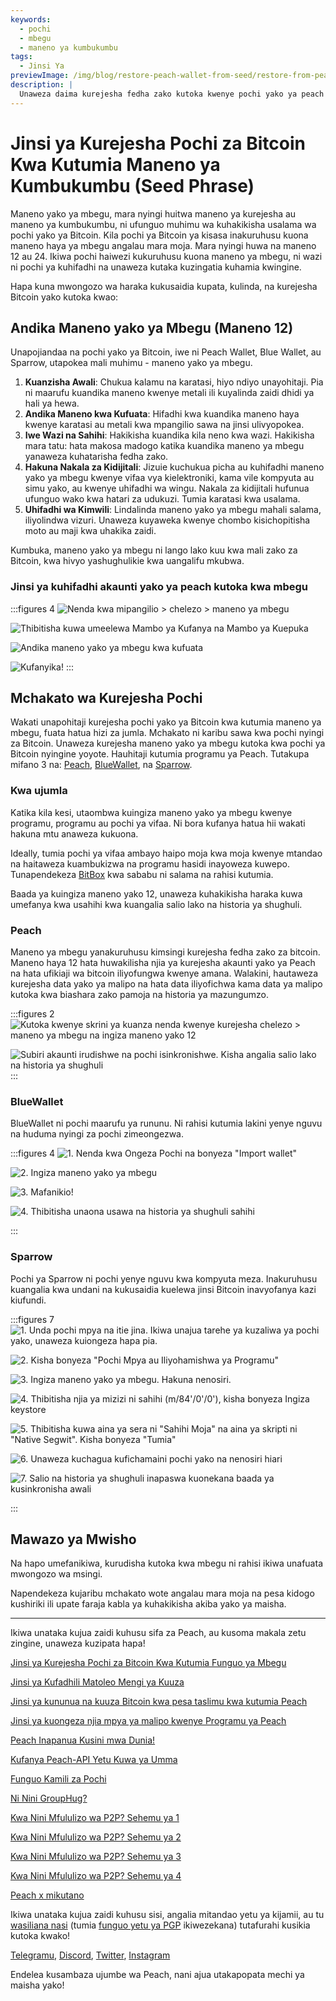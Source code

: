 ```yaml
---
keywords:
  - pochi
  - mbegu
  - maneno ya kumbukumbu
tags:
  - Jinsi Ya
previewImage: /img/blog/restore-peach-wallet-from-seed/restore-from-peach-wallet-preview.jpg
description: |
  Unaweza daima kurejesha fedha zako kutoka kwenye pochi yako ya peach kwenye pochi nyingine yoyote. Katika mafunzo haya tunakuonyesha jinsi unavyoweza kufanya hivyo.
---
```


# Jinsi ya Kurejesha Pochi za Bitcoin Kwa Kutumia Maneno ya Kumbukumbu (Seed Phrase)

Maneno yako ya mbegu, mara nyingi huitwa maneno ya kurejesha au maneno ya kumbukumbu, ni ufunguo muhimu wa kuhakikisha usalama wa pochi yako ya Bitcoin.
Kila pochi ya Bitcoin ya kisasa inakuruhusu kuona maneno haya ya mbegu angalau mara moja. Mara nyingi huwa na maneno 12 au 24. Ikiwa pochi haiwezi kukuruhusu kuona maneno ya mbegu, ni wazi ni pochi ya kuhifadhi na unaweza kutaka kuzingatia kuhamia kwingine.

Hapa kuna mwongozo wa haraka kukusaidia kupata, kulinda, na kurejesha Bitcoin yako kutoka kwao:

## Andika Maneno yako ya Mbegu (Maneno 12)

Unapojiandaa na pochi yako ya Bitcoin, iwe ni Peach Wallet, Blue Wallet, au Sparrow, utapokea mali muhimu - maneno yako ya mbegu.

1. **Kuanzisha Awali**: Chukua kalamu na karatasi, hiyo ndiyo unayohitaji. Pia ni maarufu kuandika maneno kwenye metali ili kuyalinda zaidi dhidi ya hali ya hewa.
2. **Andika Maneno kwa Kufuata**: Hifadhi kwa kuandika maneno haya kwenye karatasi au metali kwa mpangilio sawa na jinsi ulivyopokea.
3. **Iwe Wazi na Sahihi**: Hakikisha kuandika kila neno kwa wazi. Hakikisha mara tatu: hata makosa madogo katika kuandika maneno ya mbegu yanaweza kuhatarisha fedha zako.
4. **Hakuna Nakala za Kidijitali**: Jizuie kuchukua picha au kuhifadhi maneno yako ya mbegu kwenye vifaa vya kielektroniki, kama vile kompyuta au simu yako, au kwenye uhifadhi wa wingu. Nakala za kidijitali hufunua ufunguo wako kwa hatari za udukuzi. Tumia karatasi kwa usalama.
5. **Uhifadhi wa Kimwili**: Lindalinda maneno yako ya mbegu mahali salama, iliyolindwa vizuri. Unaweza kuyaweka kwenye chombo kisichopitisha moto au maji kwa uhakika zaidi.

Kumbuka, maneno yako ya mbegu ni lango lako kuu kwa mali zako za Bitcoin, kwa hivyo yashughulikie kwa uangalifu mkubwa.

### Jinsi ya kuhifadhi akaunti yako ya peach kutoka kwa mbegu

:::figures 4
![Nenda kwa mipangilio > chelezo > maneno ya mbegu](/img/blog/restore-peach-wallet-from-seed/peach-1-backup-seed-phrase.png)

![Thibitisha kuwa umeelewa Mambo ya Kufanya na Mambo ya Kuepuka](/img/blog/restore-peach-wallet-from-seed/peach-2-backup-seed-phrase.png)

![Andika maneno yako ya mbegu kwa kufuata](/img/blog/restore-peach-wallet-from-seed/peach-3-backup-seed-phrase.png)

![Kufanyika!](/img/blog/restore-peach-wallet-from-seed/peach-4-backup-seed-phrase.png)
:::

## Mchakato wa Kurejesha Pochi

Wakati unapohitaji kurejesha pochi yako ya Bitcoin kwa kutumia maneno ya mbegu, fuata hatua hizi za jumla. Mchakato ni karibu sawa kwa pochi nyingi za Bitcoin. Unaweza kurejesha maneno yako ya mbegu kutoka kwa pochi ya Bitcoin nyingine yoyote. Hauhitaji kutumia programu ya Peach. Tutakupa mifano 3 na: [Peach](https://peachbitcoin.com/), [BlueWallet](https://bluewallet.io/), na [Sparrow](https://www.sparrowwallet.com/).

### Kwa ujumla

Katika kila kesi, utaombwa kuingiza maneno yako ya mbegu kwenye programu, programu au pochi ya vifaa. Ni bora kufanya hatua hii wakati hakuna mtu anaweza kukuona.

Ideally, tumia pochi ya vifaa ambayo haipo moja kwa moja kwenye mtandao na haitaweza kuambukizwa na programu hasidi inayoweza kuwepo. Tunapendekeza [BitBox](https://bitbox.swiss/bitbox02/?ref=DLX6l9ccCc) kwa sababu ni salama na rahisi kutumia.

Baada ya kuingiza maneno yako 12, unaweza kuhakikisha haraka kuwa umefanya kwa usahihi kwa kuangalia salio lako na historia ya shughuli.

### Peach

Maneno ya mbegu yanakuruhusu kimsingi kurejesha fedha zako za bitcoin. Maneno haya 12 hata huwakilisha njia ya kurejesha akaunti yako ya Peach na hata ufikiaji wa bitcoin iliyofungwa kwenye amana.
Walakini, hautaweza kurejesha data yako ya malipo na hata data iliyofichwa kama data ya malipo kutoka kwa biashara zako pamoja na historia ya mazungumzo.

:::figures 2
![Kutoka kwenye skrini ya kuanza nenda kwenye kurejesha chelezo > maneno ya mbegu na ingiza maneno yako 12](/img/blog/restore-peach-wallet-from-seed/peach-1-restore-from-seed-with-words.png)

![Subiri akaunti irudishwe na pochi isinkronishwe. Kisha angalia salio lako na historia ya shughuli](/img/blog/restore-peach-wallet-from-seed/peach-2-transaction-history-after-recovery.png)
:::

### BlueWallet

BlueWallet ni pochi maarufu ya rununu. Ni rahisi kutumia lakini yenye nguvu na huduma nyingi za pochi zimeongezwa.

:::figures 4
![1. Nenda kwa Ongeza Pochi na bonyeza "Import wallet"](/img/blog/restore-peach-wallet-from-seed/bluewallet-1-add-wallet.jpeg)

![2. Ingiza maneno yako ya mbegu](/img/blog/restore-peach-wallet-from-seed/bluewallet-2-import-wallet-from-seed-phrase.jpeg)

![3. Mafanikio!](/img/blog/restore-peach-wallet-from-seed/bluewallet-3-imported.jpeg)

![4. Thibitisha unaona usawa na historia ya shughuli sahihi](/img/blog/restore-peach-wallet-from-seed/bluewallet-4-synced.jpeg)

:::

### Sparrow

Pochi ya Sparrow ni pochi yenye nguvu kwa kompyuta meza. Inakuruhusu kuangalia kwa undani na kukusaidia kuelewa jinsi Bitcoin inavyofanya kazi kiufundi.

:::figures 7
![1. Unda pochi mpya na itie jina. Ikiwa unajua tarehe ya kuzaliwa ya pochi yako, unaweza kuiongeza hapa pia.](/img/blog/restore-peach-wallet-from-seed/sparrow-1-new-wallet.png)

![2. Kisha bonyeza "Pochi Mpya au Iliyohamishwa ya Programu"](/img/blog/restore-peach-wallet-from-seed/sparrow-2-new-software-wallet.png)

![3. Ingiza maneno yako ya mbegu. Hakuna nenosiri.](/img/blog/restore-peach-wallet-from-seed/sparrow-3-enter-seed-phrase.png)

![4. Thibitisha njia ya mizizi ni sahihi (m/84'/0'/0'), kisha bonyeza Ingiza keystore](/img/blog/restore-peach-wallet-from-seed/sparrow-4-verify-derivation-path.png)

![5. Thibitisha kuwa aina ya sera ni "Sahihi Moja" na aina ya skripti ni "Native Segwit". Kisha bonyeza "Tumia"](/img/blog/restore-peach-wallet-from-seed/sparrow-5-verify-settings.png)

![6. Unaweza kuchagua kufichamaini pochi yako na nenosiri hiari](/img/blog/restore-peach-wallet-from-seed/sparrow-6-no-password.png)

![7. Salio na historia ya shughuli inapaswa kuonekana baada ya kusinkronisha awali](/img/blog/restore-peach-wallet-from-seed/sparrow-7-recovered-wallet-in.png)

:::

## Mawazo ya Mwisho

Na hapo umefanikiwa, kurudisha kutoka kwa mbegu ni rahisi ikiwa unafuata mwongozo wa msingi.

Napendekeza kujaribu mchakato wote angalau mara moja na pesa kidogo kushiriki ili upate faraja kabla ya kuhakikisha akiba yako ya maisha.

---

Ikiwa unataka kujua zaidi kuhusu sifa za Peach, au kusoma makala zetu zingine, unaweza kuzipata hapa!

[Jinsi ya Kurejesha Pochi za Bitcoin Kwa Kutumia Funguo ya Mbegu](https://peachbitcoin.com/sw/blog/how-to-restore-peach-wallet/)

[Jinsi ya Kufadhili Matoleo Mengi ya Kuuza](https://peachbitcoin.com/sw/blog/funding-multiple-sell-offers/)

[Jinsi ya kununua na kuuza Bitcoin kwa pesa taslimu kwa kutumia Peach](https://peachbitcoin.com/sw/blog/how-to-buy-and-sell-bitcoin-with-cash-using-peach/)

[Jinsi ya kuongeza njia mpya ya malipo kwenye Programu ya Peach](https://peachbitcoin.com/sw/blog/how-to-add-a-payment-method/)

[Peach Inapanua Kusini mwa Dunia!](https://peachbitcoin.com/sw/blog/peach-expands-to-the-global-south/)

[Kufanya Peach-API Yetu Kuwa ya Umma](https://peachbitcoin.com/sw/blog/making-our-peach-api-public/)

[Funguo Kamili za Pochi](https://peachbitcoin.com/sw/blog/full-wallet-functionality/)

[Ni Nini GroupHug?](https://peachbitcoin.com/sw/blog/group-hug/)

[Kwa Nini Mfululizo wa P2P? Sehemu ya 1](https://peachbitcoin.com/sw/blog/why-p2p-chapter-1/)

[Kwa Nini Mfululizo wa P2P? Sehemu ya 2](https://peachbitcoin.com/sw/blog/why-p2p-chapter-2/)

[Kwa Nini Mfululizo wa P2P? Sehemu ya 3](https://peachbitcoin.com/sw/blog/why-p2p-chapter-3-circular-economies/)

[Kwa Nini Mfululizo wa P2P? Sehemu ya 4](https://peachbitcoin.com/sw/blog/why-p2p-chapter-4-chains-of-trust/)

[Peach x mikutano](https://peachbitcoin.com/sw/blog/peach-for-meetups/)

Ikiwa unataka kujua zaidi kuhusu sisi, angalia mitandao yetu ya kijamii, au tu [wasiliana nasi](mailto:hello@peachbitcoin.com) (tumia [funguo yetu ya PGP](https://keys.openpgp.org/vks/v1/by-fingerprint/48339A19645E2E53488E0E5479E1B270FACD1BD2) ikiwezekana) tutafurahi kusikia kutoka kwako!

[Telegramu](https://t.me/peachtopeach), [Discord](https://discord.gg/ypeHz3SW54), [Twitter](https://twitter.com/peachbitcoin), [Instagram](https://instagram.com/peachbitcoin)

Endelea kusambaza ujumbe wa Peach, nani ajua utakapopata mechi ya maisha yako!
